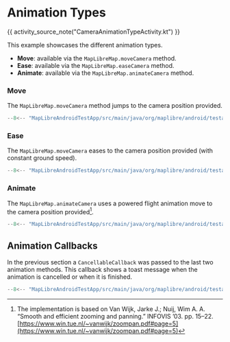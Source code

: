 # Animation Types

{{ activity_source_note("CameraAnimationTypeActivity.kt") }}

This example showcases the different animation types.

- **Move**: available via the `MapLibreMap.moveCamera` method.
- **Ease**: available via the `MapLibreMap.easeCamera` method.
- **Animate**: available via the `MapLibreMap.animateCamera` method.

### Move

The `MapLibreMap.moveCamera` method jumps to the camera position provided.

```kotlin
--8<-- "MapLibreAndroidTestApp/src/main/java/org/maplibre/android/testapp/activity/camera/CameraAnimationTypeActivity.kt:moveCamera"
```

[//]: # (<figure markdown="span">)

[//]: # (  <video controls width="250" poster="https://dwxvn1oqw6mkc.cloudfront.net/android-documentation-resources/move_animation_thumbnail.jpg">)

[//]: # (    <source src="https://dwxvn1oqw6mkc.cloudfront.net/android-documentation-resources/move_animation.mp4" />)

[//]: # (  </video>)

[//]: # (</figure>)

### Ease

The `MapLibreMap.moveCamera` eases to the camera position provided (with constant ground speed).

```kotlin
--8<-- "MapLibreAndroidTestApp/src/main/java/org/maplibre/android/testapp/activity/camera/CameraAnimationTypeActivity.kt:easeCamera"
```

[//]: # (<figure markdown="span">)

[//]: # (  <video preload="none" controls width="250" poster="https://dwxvn1oqw6mkc.cloudfront.net/android-documentation-resources/ease_animation_thumbnail.jpg">)

[//]: # (    <source src="https://dwxvn1oqw6mkc.cloudfront.net/android-documentation-resources/ease_animation.mp4" />)

[//]: # (  </video>)

[//]: # (</figure>)


### Animate

The `MapLibreMap.animateCamera` uses a powered flight animation move to the camera position provided[^1].

[^1]: The implementation is based on  Van Wijk, Jarke J.; Nuij, Wim A. A. “Smooth and efficient zooming and panning.” INFOVIS ’03. pp. 15–22. [https://www.win.tue.nl/~vanwijk/zoompan.pdf#page=5](https://www.win.tue.nl/~vanwijk/zoompan.pdf#page=5)

```kotlin
--8<-- "MapLibreAndroidTestApp/src/main/java/org/maplibre/android/testapp/activity/camera/CameraAnimationTypeActivity.kt:animateCamera"
```

[//]: # (<figure markdown="span">)

[//]: # (  <video preload="none" controls width="250" poster="https://dwxvn1oqw6mkc.cloudfront.net/android-documentation-resources/animate_animation_thumbnail.jpg">)

[//]: # (    <source src="https://dwxvn1oqw6mkc.cloudfront.net/android-documentation-resources/animate_animation.mp4" />)

[//]: # (  </video>)

[//]: # (</figure>)

## Animation Callbacks

In the previous section a `CancellableCallback` was passed to the last two animation methods. This callback shows a toast message when the animation is cancelled or when it is finished.

```kotlin
--8<-- "MapLibreAndroidTestApp/src/main/java/org/maplibre/android/testapp/activity/camera/CameraAnimationTypeActivity.kt:callback"
```
